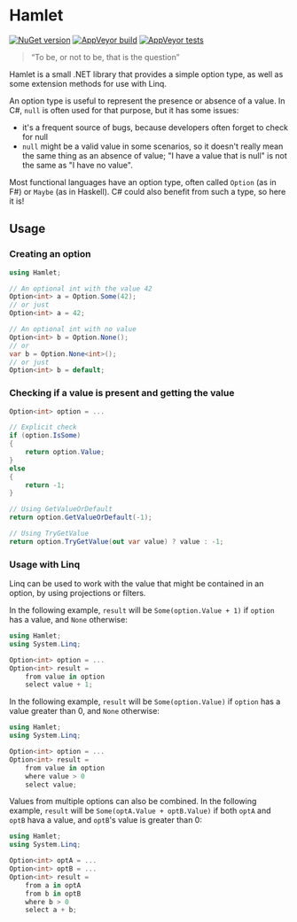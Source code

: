 # Hamlet

[![NuGet version](https://img.shields.io/nuget/v/Hamlet.svg)](https://www.nuget.org/packages/Hamlet)
[![AppVeyor build](https://img.shields.io/appveyor/ci/thomaslevesque/hamlet.svg)](https://ci.appveyor.com/project/thomaslevesque/hamlet)
[![AppVeyor tests](https://img.shields.io/appveyor/tests/thomaslevesque/hamlet.svg)](https://ci.appveyor.com/project/thomaslevesque/hamlet/build/tests)

> “To be, or not to be, that is the question”

Hamlet is a small .NET library that provides a simple option type, as well as some extension methods
for use with Linq.

An option type is useful to represent the presence or absence of a value. In C#, `null` is often used
for that purpose, but it has some issues:
- it's a frequent source of bugs, because developers often forget to check for null
- `null` might be a valid value in some scenarios, so it doesn't really mean the same thing as an
absence of value; "I have a value that is null" is not the same as "I have no value".

Most functional languages have an option type, often called `Option` (as in F#) or `Maybe` (as in
Haskell). C# could also benefit from such a type, so here it is!

## Usage

### Creating an option

```csharp
using Hamlet;

// An optional int with the value 42
Option<int> a = Option.Some(42);
// or just
Option<int> a = 42;

// An optional int with no value
Option<int> b = Option.None();
// or
var b = Option.None<int>();
// or just
Option<int> b = default;
```

### Checking if a value is present and getting the value

```csharp
Option<int> option = ...

// Explicit check
if (option.IsSome)
{
    return option.Value;
}
else
{
    return -1;
}

// Using GetValueOrDefault
return option.GetValueOrDefault(-1);

// Using TryGetValue
return option.TryGetValue(out var value) ? value : -1;
```

### Usage with Linq

Linq can be used to work with the value that might be contained in an option, by using projections or filters.

In the following example, `result` will be `Some(option.Value + 1)` if `option` has a value, and `None` otherwise:

```csharp
using Hamlet;
using System.Linq;

Option<int> option = ...
Option<int> result =
    from value in option
    select value + 1;

```

In the following example, `result` will be `Some(option.Value)` if `option` has a value greater than 0, and
`None` otherwise:

```csharp
using Hamlet;
using System.Linq;

Option<int> option = ...
Option<int> result =
    from value in option
    where value > 0
    select value;

```

Values from multiple options can also be combined. In the following example, `result` will be
`Some(optA.Value + optB.Value)` if both `optA` and `optB` hava a value, and `optB`'s value is greater than 0:

```csharp
using Hamlet;
using System.Linq;

Option<int> optA = ...
Option<int> optB = ...
Option<int> result =
    from a in optA
    from b in optB
    where b > 0
    select a + b;
```
